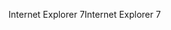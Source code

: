 <span data-ttu-id="1e509-101">Internet Explorer 7</span><span class="sxs-lookup"><span data-stu-id="1e509-101">Internet Explorer 7</span></span>